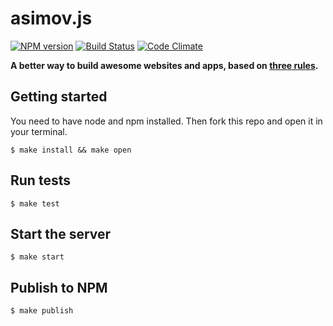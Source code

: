 asimov.js
================

[![NPM version](https://badge.fury.io/js/asimov.js.png)](http://badge.fury.io/js/asimov.js) [![Build Status](https://travis-ci.org/adamrenklint/asimov.js.png?branch=master)](https://travis-ci.org/adamrenklint/asimov.js) [![Code Climate](https://codeclimate.com/github/adamrenklint/asimov.js.png)](https://codeclimate.com/github/adamrenklint/asimov.js)

**A better way to build awesome websites and apps, based on [three rules](http://asimovjs.org/three-rules).**

## Getting started

You need to have node and npm installed. Then fork this repo and open it in your terminal.

    $ make install && make open

## Run tests

    $ make test

## Start the server

    $ make start

## Publish to NPM

    $ make publish